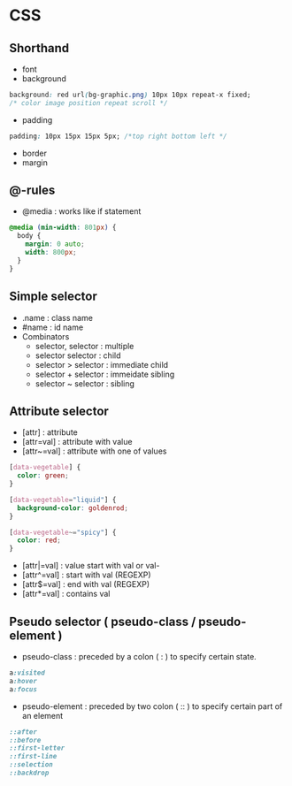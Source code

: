 # CSS

## Shorthand

* font
* background

```css
background: red url(bg-graphic.png) 10px 10px repeat-x fixed;
/* color image position repeat scroll */
```

* padding

```css
padding: 10px 15px 15px 5px; /*top right bottom left */
```

* border
* margin

## @-rules

* @media : works like if statement

```css
@media (min-width: 801px) {
  body {
    margin: 0 auto;
    width: 800px;
  }
}
```

## Simple selector

* .name : class name
* #name : id name
* Combinators
  * selector, selector : multiple
  * selector selector : child
  * selector > selector : immediate child
  * selector + selector : immeidate sibling
  * selector ~ selector : sibling

## Attribute selector

* [attr] : attribute
* [attr=val] : attribute with value
* [attr~=val] : attribute with one of values

```css
[data-vegetable] {
  color: green;
}

[data-vegetable="liquid"] {
  background-color: goldenrod;
}

[data-vegetable~="spicy"] {
  color: red;
}
```

* [attr|=val] : value start with val or val-
* [attr\^=val] : start with val (REGEXP)
* [attr$=val] : end with val (REGEXP)
* [attr*=val] : contains val

## Pseudo selector ( pseudo-class / pseudo-element )

* pseudo-class : preceded by a colon ( : ) to specify certain state.

```css
a:visited
a:hover
a:focus
```

* pseudo-element : preceded by two colon ( :: ) to specify certain part of an element

```css
::after
::before
::first-letter
::first-line
::selection
::backdrop
```

